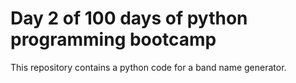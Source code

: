 # Day 2 of 100 days of python programming bootcamp

This repository contains a python code for a band name generator.